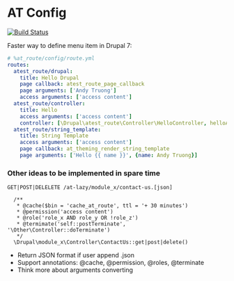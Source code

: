 AT Config
=======

[![Build Status](https://secure.travis-ci.org/andytruong/at_route.png?branch=7.x-1.x)](http://travis-ci.org/andytruong/at_route)

Faster way to define menu item in Drupal 7:

```yaml
# %at_route/config/route.yml
routes:
  atest_route/drupal:
    title: Hello Drupal
    page callback: atest_route_page_callback
    page arguments: ['Andy Truong']
    access arguments: ['access content']
  atest_route/controller:
    title: Hello
    access arguments: ['access content']
    controller: [\Drupal\atest_route\Controller\HelloController, helloAction, {name: 'Andy Truong'}]
  atest_route/string_template:
    title: String Template
    access arguments: ['access content']
    page callback: at_theming_render_string_template
    page arguments: ['Hello {{ name }}', {name: Andy Truong}]
```

### Other ideas to be implemented in spare time

````
GET|POST|DELELETE /at-lazy/module_x/contact-us.[json]

  /**
   * @cache($bin = 'cache_at_route', ttl = '+ 30 minutes')
   * @permission('access content')
   * @role('role_x AND role_y OR !role_z')
   * @termimate('self::postTerminate', '\Other\Controller::doTerminate')
   */
  \Drupal\module_x\Controller\ContactUs::get|post|delete()
````

- Return JSON format if user append .json
- Support annotations: @cache, @permission, @roles, @terminate
- Think more about arguments converting
